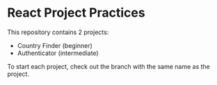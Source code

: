 # React Project Practices

This repository contains 2 projects:

- Country Finder (beginner)
- Authenticator (intermediate)

To start each project, check out the branch with the same name as the project.
